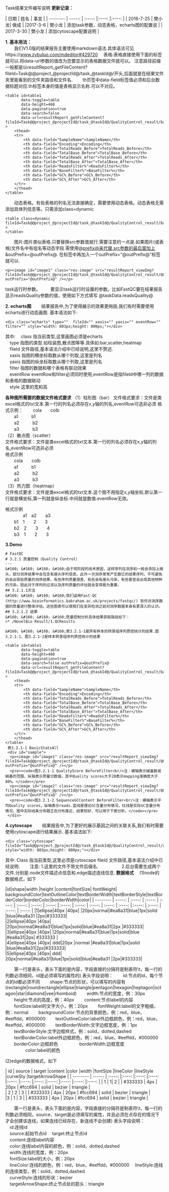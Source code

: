Task结果文件编写说明
**更新记录：**

| 日期        | 姓名   |  事宜  |
| --------   | -----:  | :----:  |:----:  |:----:  |
| 2016-7-25     | 樊小龙| 做成     |
|2017-3-6      |   樊小龙  |   添加task参数，动态表格，echarts图的配置说  |
| 2017-3-30        |   樊小龙   |  添加cytoscape配置说明	  |


**1. 基本用法：**												
　　我们V1.0版的结果报告主要使用markdown语法.具体语法可见https://www.zybuluo.com/mdeditor#429720
　表格:表格直接使用下面的标签就可以.将data-url参数的值改为您要显示的表格数据文件就可以。
注意路径前缀一般都是以resultReport_getFileContent?fileId=Task@@project_@projectId@/task_@taskId@/开头,后面就是在结果文件夹里能看到的文件夹路径和文件名.
　　th页签中data-field标签值必须和后台数据标题对应.th标签本身的值是表格显示名称.可以不对应。
```
<table id=table1
       data-toggle=table
       data-height=460
       data-pagination=true
       data-search=false
       data-url=resultReport_getFileContent?fileId=Task@@project_@projectId@/task_@taskId@/QualityControl_result/basicStatsAll.xls >
    <thead>
    <tr>
        <th data-field="SampleName">SampleName</th>
        <th data-field="Encoding">Encoding</th>
        <th data-field="TotalReads_Before">TotalReads_Before</th>
        <th data-field="TotalBase_Before">TotalBase_Before</th>
        <th data-field="TotalReads_After">TotalReads_After</th>
        <th data-field="TotalBase_After">TotalBase_After</th>
        <th data-field="ReadsFilter%">ReadsFilter%</th>
        <th data-field="BaseFilter%">BaseFilter%</th>
        <th data-field="GC%_Before">GC%_Before</th>
        <th data-field="GC%_After">GC%_After</th>
    </tr>
    </thead>
</table>
```
　　动态表格。有些表格的列名无法直接确定，需要使用动态表格。动态表格无需添加具体列信息等。只需添加class=dynamic
```
<table class=dynamic  fileId=Task@@project_@projectId@/task_@taskId@/QualityControl_result/basicStatsAll.xls >
</table>
```
　　图片:图片类似表格.只要替换src参数值就行.需要注意的一点是.如果图片(或表格)文件名中有组名等动态字段.需使用@prefix@来代替.src参数的最后面加上&outPrefix=@outPrefix@. 在标签中再加入一个outPrefix="@outPrefix@"标签就可以.
```
<p><image id="image1" class="res-image" src="resultReport_viewImg?fileId=Task@@project_@projectId@/task_@taskId@/QualityControl_result/QCResults/QualityScore_@prefix@_BeforeFilter.png&outPrefix=@outPrefix@" outPrefix="@outPrefix@" /></p>
```
task运行时参数。
　　要显示task运行时设置的参数。比如FastQC要在结果报告显示readsQuality参数的值，使用如下方式填写 @taskData.readsQuality@


**2. echarts图**
　　结果报告中,为了使得展示的效果更绚丽,我们有时需要使用echarts进行动态画图.
基本语法如下:
```
<div class="echarts" type=""  fileId="" xaxis="" yaxis="" eventRow="" filter=“” style="width: 803px;height: 800px;"></div>
```
其中: 
　class 指当前类型,这里画图必须是echarts				
　type 指图的类型.如柱装图,散点图等等.具体如:bar,scatter,heatmap				
　fileId 文件路径,基本语法介绍中已经说明,这里不赘述.				
　xaxis 指图的横坐标取数从哪个列取,这里是列名				
　yaxis 指图的纵坐标取数从哪个列取,这里是列名				
　filter 指图的数据和哪个表格有联动效果				
　eventRow eventRow和filter必须同时使用,eventRow是指fileId中哪一列的数据和表格的数据联动		
　style 这里的宽和高

**各种图所需要的数据文件格式要求**
（1）柱形图（bar）
文件格式要求：文件是类excel格式的txt文本.第一行的列名必须存在x,y轴的列名,eventRow可选非必须
格式示例：
　　cola　　colb	
　　a1　　　b1	
　　a2　　　b2	
　　a3　　　b3	
（2）散点图（scatter）						
文件格式要求：文件是类excel格式的txt文本.第一行的列名必须存在x,y轴的列名,eventRow可选非必须						
格式示例							
　　cola　　colb				
　　a1　　　b1				
　　a2　　　b2				
　　a3　　　b3				
（3）热力图（heatmap）																						
文件格式要求：文件是类excel格式的txt文本.这个图不用指定x,y轴坐标,默认第一行就是横坐标,第一列就是纵坐标.中间就是数值.eventRow无效。																						
																						
格式示例																							
　　　　a1　a2　　a3																			
　　b1　1　　2　　3																			
　　b2　2　　3　　4																			
　　b3　1　　2　　3																			

**3.Demo**
```
# FastQC
# 3.2.1 质量控制（Quality Control）
---
&#160; &#160; &#160; &#160;由于现阶段的技术原因，送样序列在测序前一般会添加上接头，部分测序结果中会包含有接头序列信息。此外一次测序常常产生数亿的结果序列，不可避免的会出现低质量的测序结果，有些序列质量很差，有些会有接头污染，有些甚至会出现其他物种的污染。因此对于序列的过滤以及序列质量的评估就会变得极为重要。
## 3.2.1.1方法
&#160; &#160; &#160; &#160;我们运用Fast-QC (http://www.bioinformatics.babraham.ac.uk/projects/fastqc/) 软件对测序数据的质量进行整体评估。这些图表可以使我们在变异检测之前对测序数据本身有更深入的认识。
## 3.2.1.2 结果
&#160; &#160; &#160; &#160;质量控制分析具体结果获取路径如下：
>* /NovelBio Result/1.QCResults

&#160; &#160; &#160; &#160;表3.2.1-1是所有样本的转录组序列质控统计的结果.图3.2.1-1、图3.2.1-2是样本转录组序列质控统计的结果

<table id=table1
       data-toggle=table
       data-height=460
       data-pagination=true
       data-search=false outPrefix=@outPrefix@
       data-url=resultReport_getFileContent?fileId=Task@@project_@projectId@/task_@taskId@/QualityControl_result/basicStatsAll.xls&outPrefix=@outPrefix@ >
    <thead>
    <tr>
        <th data-field="SampleName">SampleName</th>
        <th data-field="Encoding">Encoding</th>
        <th data-field="TotalReads_Before">TotalReads_Before</th>
        <th data-field="TotalBase_Before">TotalBase_Before</th>
        <th data-field="TotalReads_After">TotalReads_After</th>
        <th data-field="TotalBase_After">TotalBase_After</th>
        <th data-field="ReadsFilter%">ReadsFilter%</th>
        <th data-field="BaseFilter%">BaseFilter%</th>
        <th data-field="GC%_Before">GC%_Before</th>
        <th data-field="GC%_After">GC%_After</th>
    </tr>
    </thead>
</table>
 表3.2.1-1 BasicStatsAll
 <div id="sample">
  <p><image id="image1" class="res-image" src="resultReport_viewImg?fileId=Task@@project_@projectId@/task_@taskId@/QualityControl_result/QCResults/QualityScore_@prefix@_BeforeFilter.png&outPrefix=@outPrefix@" outPrefix="@outPrefix@" /></p>
  <pre><code>图3.2.1-1 QualityScore BeforeFilter<br/>注：横轴表示碱基数或碱基的范围，纵轴表示质量分数值，其中Quality scores大于20表示mapping准确度大于80%。</code></pre>
  <p><image id="image2" class="res-image" src="resultReport_viewImg?fileId=Task@@project_@projectId@/task_@taskId@/QualityControl_result/QCResults/SequenceGCContent_@prefix@_BeforeFilter.png&outPrefix=@outPrefix@" outPrefix="@outPrefix@" /></p>
  <pre><code>图3.2.1-2 SequenceGCContent BeforeFilter<br/>注：横轴表示平均Quality scores，纵轴表示reads.蓝线是理论GC含量分布情况，红线是实际GC含量分布情况，图中实际线条分布跟正态分布接近，结果较好，可以用于下面分析。</code></pre>
 </div>
```
**4.cytoscape**
　　结果报告中,为了更好的展示基因之间的关联关系,我们有时需要使用cytoscape进行结果展示.
基本语法如下:
```
<div class="cytoscape"   fileId="Task@@project_@projectId@/task_@taskId@/QualityControl_result/abc"  style="width: 803px;height: 800px;"></div>
```
其中: 
Class  指当前类型,这里必须是cytoscape
fileId 文件路径,基本语法介绍中已经说明.
　　注意: 1.这里的文件不带文件后缀名.
　　　　　2.后台需要生成两个文件.分别是.node文件描述点信息和.edge描述连线信息.
**数据格式**
　(1)node的数据格式，如下

|﻿id|shape|width	|height	|content|fontSize|	fontWeight|	backgroundColor|textOutlineColor|textBorderWidth|textBorderStyle|textBorderColor|borderColor|borderWidth|color|
| --------   | -----:  | :----:  | :----:  | :----:  | :----:  | :----:  | :----:  | :----:  | :----:  | :----:  | :----:  | :----:  | :----:  | :----:  | :----:  | :----:  |
|1|ellipse|40px	|40px| |20px|normal|#ea8a31|blue|1px|solid	|blue|#ea8a31	|2px|#333333|		
|2|ellipse|40px	|40px|  |20px|normal|#ea8a31|blue|1px|solid|blue|#ea8a31|2px	|#333333|		
|3|ellipse|40px	|40px| |20px|normal|#ea8a31|blue|1px|solid|blue	|#ea8a31|2px|	#333333	|	
|4|ellipse|40px	|40px| ddd|20px	|normal	|#ea8a31|blue|1px|solid	|blue|#ea8a31|2px|#333333|		
|5|ellipse|40px	|40px|	ddd|	20px|normal|#ea8a31|blue|1px|solid|blue|#ea8a31	|2px|#333333|

　　第一行是表头，表头下面的是内容，字段直接的分隔符是制表符\t，每一行的列数必须相同，id是必须填写的属性的)
表头字段说明：
　　id:节点的id，每个节点的id都必须不同
　　shape:节点的形状，可以填写的内容有(rectangle|roundrectangle|ellipse|triangle|pentagon|hexagon|heptagon|octagon|star|diamond|vee|rhomboid)
　　width:节点的宽度，例：30px
　　height:节点的高度，例：40px
　　content:节点label的内容
　　fontSize:label的文字大小，例：20px
　　fontWeight:label的文字粗细，例：normal
　　backgroundColor:节点的背景颜色，例：red，blue，#eeffdd，#000000
　　textOutlineColor:label外边框颜色，例：red，blue，#eeffdd，#000000
　　textBorderWidth:文字边框宽度，例：1px
　　textBorderStyle:文字边框样式，例：solid，dotted,dashed
　　textBorderColor:label外边框颜色，例：red，blue，#eeffdd，#000000
　　borderColor:边框颜色	　	　
　　borderWidth:边框宽度	　	　
　　color:label的颜色

(2)edge的数据格式，如下

| ﻿id        | source   | target  |content  |color  |width  |fontSize  |lineColor  |lineStyle  |curveSty  |targetArrowShape  |
| --------   | -----:  | :----:  |:----:  |:----:  |:----:  |:----:  |:----:  |:----:  |:----:  |:----:  |:----:  |:----:  |
| 1     | 1|   2  |    | #333333   | 4px   | 20px   | #fcc694  | solid   | bezier   | triangle  |   
| 2  | 2   |   3 |  | #333333   | 4px   | 20px   | #fcc694  | solid   | bezier   | triangle  |   
|3      |  1   | 3   |  | #333333   | 4px   | 20px   | #fcc694  | solid   | bezier   | triangle  |   

　　第一行是表头，表头下面的是内容，字段直接的分隔符是制表符\t，每一行的列数必须相同，source、target是必须填写的属性，并且必须在点存在的情况下才会创建该连线，如果连线已经存在，新连线不会创建)
表头字段说明：																					
　id:连线id		
　source:起始节点id
　target:终止节点id		
　content:连线label内容	
　color:连线label内容的颜色，例：solid，dotted,dashed		
　width:连线的宽度，例：20px		
　fontSize:label的大小，例：20px		
　lineColor:连线的颜色，例：red，blue，#eeffdd，#000000
　lineStyle:连线的连续类型，例：solid，dotted,dashed	
　curveStyle:连线的形状：bezier		
　targetArrowShape:终止节点处的箭头：triangle													


																						




